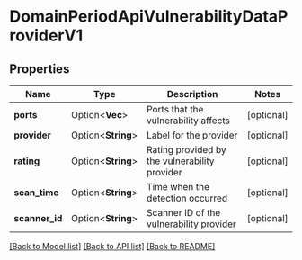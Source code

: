 # DomainPeriodApiVulnerabilityDataProviderV1

## Properties

Name | Type | Description | Notes
------------ | ------------- | ------------- | -------------
**ports** | Option<**Vec<i32>**> | Ports that the vulnerability affects | [optional]
**provider** | Option<**String**> | Label for the provider | [optional]
**rating** | Option<**String**> | Rating provided by the vulnerability provider | [optional]
**scan_time** | Option<**String**> | Time when the detection occurred | [optional]
**scanner_id** | Option<**String**> | Scanner ID of the vulnerability provider | [optional]

[[Back to Model list]](../README.md#documentation-for-models) [[Back to API list]](../README.md#documentation-for-api-endpoints) [[Back to README]](../README.md)



